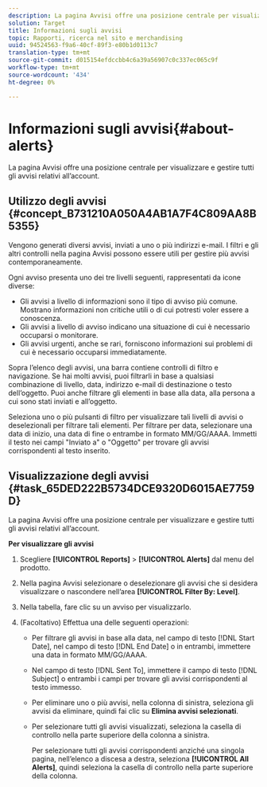 ```yaml
---
description: La pagina Avvisi offre una posizione centrale per visualizzare e gestire tutti gli avvisi relativi all’account.
solution: Target
title: Informazioni sugli avvisi
topic: Rapporti, ricerca nel sito e merchandising
uuid: 94524563-f9a6-40cf-89f3-e80b1d0113c7
translation-type: tm+mt
source-git-commit: d015154efdccbb4c6a39a56907c0c337ec065c9f
workflow-type: tm+mt
source-wordcount: '434'
ht-degree: 0%

---
```



# Informazioni sugli avvisi{#about-alerts}

La pagina Avvisi offre una posizione centrale per visualizzare e gestire tutti gli avvisi relativi all’account.

## Utilizzo degli avvisi {#concept_B731210A050A4AB1A7F4C809AA8B5355}

Vengono generati diversi avvisi, inviati a uno o più indirizzi e-mail. I filtri e gli altri controlli nella pagina Avvisi possono essere utili per gestire più avvisi contemporaneamente.

Ogni avviso presenta uno dei tre livelli seguenti, rappresentati da icone diverse:

* Gli avvisi a livello di informazioni sono il tipo di avviso più comune. Mostrano informazioni non critiche utili o di cui potresti voler essere a conoscenza.
* Gli avvisi a livello di avviso indicano una situazione di cui è necessario occuparsi o monitorare.
* Gli avvisi urgenti, anche se rari, forniscono informazioni sui problemi di cui è necessario occuparsi immediatamente.

Sopra l’elenco degli avvisi, una barra contiene controlli di filtro e navigazione. Se hai molti avvisi, puoi filtrarli in base a qualsiasi combinazione di livello, data, indirizzo e-mail di destinazione o testo dell’oggetto. Puoi anche filtrare gli elementi in base alla data, alla persona a cui sono stati inviati e all’oggetto.

Seleziona uno o più pulsanti di filtro per visualizzare tali livelli di avvisi o deselezionali per filtrare tali elementi. Per filtrare per data, selezionare una data di inizio, una data di fine o entrambe in formato MM/GG/AAAA. Immetti il testo nei campi &quot;Inviato a&quot; o &quot;Oggetto&quot; per trovare gli avvisi corrispondenti al testo inserito.

## Visualizzazione degli avvisi {#task_65DED222B5734DCE9320D6015AE7759D}

La pagina Avvisi offre una posizione centrale per visualizzare e gestire tutti gli avvisi relativi all’account.

**Per visualizzare gli avvisi**

1. Scegliere **[!UICONTROL Reports]** > **[!UICONTROL Alerts]** dal menu del prodotto.
1. Nella pagina Avvisi selezionare o deselezionare gli avvisi che si desidera visualizzare o nascondere nell’area **[!UICONTROL Filter By: Level]**.
1. Nella tabella, fare clic su un avviso per visualizzarlo.
1. (Facoltativo) Effettua una delle seguenti operazioni:

   * Per filtrare gli avvisi in base alla data, nel campo di testo [!DNL Start Date], nel campo di testo [!DNL End Date] o in entrambi, immettere una data in formato MM/GG/AAAA.

   * Nel campo di testo [!DNL Sent To], immettere il campo di testo [!DNL Subject] o entrambi i campi per trovare gli avvisi corrispondenti al testo immesso.

   * Per eliminare uno o più avvisi, nella colonna di sinistra, seleziona gli avvisi da eliminare, quindi fai clic su **Elimina avvisi selezionati**.
   * Per selezionare tutti gli avvisi visualizzati, seleziona la casella di controllo nella parte superiore della colonna a sinistra.

      Per selezionare tutti gli avvisi corrispondenti anziché una singola pagina, nell’elenco a discesa a destra, seleziona **[!UICONTROL All Alerts]**, quindi seleziona la casella di controllo nella parte superiore della colonna.

